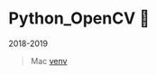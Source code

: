 # Python_OpenCV :snake:

2018-2019

>Mac [venv](https://drive.google.com/open?id=1EGSzBW4VkOkVUGSQxh92QNprMg5mkDXs)
